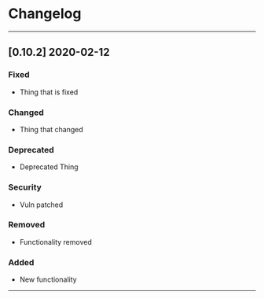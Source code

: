 # Changelog

---

## [0.10.2] 2020-02-12

### Fixed
* Thing that is fixed

### Changed
* Thing that changed

### Deprecated
* Deprecated Thing

### Security
* Vuln patched

### Removed
* Functionality removed

### Added
* New functionality

---
